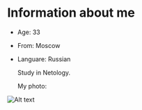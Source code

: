 # Information about me

- Age: 33
- From: Moscow
- Languare: Russian
  
  Study in Netology.

  My photo:

![Alt text](../../Downloads/myPhoto.jpg)


